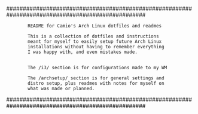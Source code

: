 ##################################################################################################

			README for Camio's Arch Linux dotfiles and readmes
		
			This is a collection of dotfiles and instructions
			meant for myself to easily setup future Arch Linux
			installations without having to remember everything
			I was happy with, and even mistakes made.
			
			
			The /i3/ section is for configurations made to my WM
			
			The /archsetup/ section is for general settings and
			distro setup, plus readmes with notes for myself on
			what was made or planned.
			
			
		
		
		
##################################################################################################
